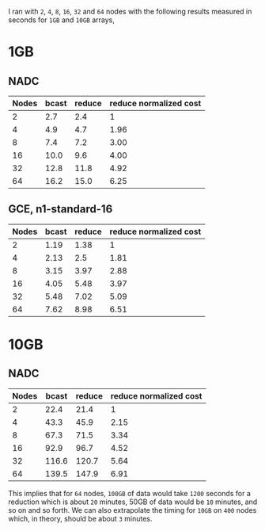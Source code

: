 I ran with `2`, `4`, `8`, `16`, `32` and `64` nodes with the following results measured in seconds for `1GB` and `10GB` arrays,

# 1GB

## NADC

|Nodes|bcast |reduce|reduce normalized cost|
|-----|------|------|----------------------|
|2    | 2.7  | 2.4  | 1                    |
|4    | 4.9  | 4.7  | 1.96                 |
|8    | 7.4  | 7.2  | 3.00                 |
|16   | 10.0 | 9.6  | 4.00                 |
|32   | 12.8 | 11.8 | 4.92                 |
|64   | 16.2 | 15.0 | 6.25                 |

## GCE, n1-standard-16

|Nodes|bcast |reduce|reduce normalized cost|
|-----|------|------|----------------------|
|2    | 1.19 | 1.38 | 1                    |
|4    | 2.13 | 2.5  | 1.81                 |
|8    | 3.15 | 3.97 | 2.88                 |
|16   | 4.05 | 5.48 | 3.97                 |
|32   | 5.48 | 7.02 | 5.09                 |
|64   | 7.62 | 8.98 | 6.51                 |

# 10GB

## NADC

|Nodes|bcast  |reduce |reduce normalized cost|
|-----|-------|-------|----------------------|
|2    | 22.4  | 21.4  | 1                    |
|4    | 43.3  | 45.9  | 2.15                 |
|8    | 67.3  | 71.5  | 3.34                 |
|16   | 92.9  | 96.7  | 4.52                 |
|32   | 116.6 | 120.7 | 5.64                 |
|64   | 139.5 | 147.9 | 6.91                 |

This implies that for `64` nodes, `100GB` of data would take `1200` seconds for a reduction which is about `20` minutes, 50GB of data would be `10` minutes, and so on and so forth.  We can also extrapolate the timing for `10GB` on `400` nodes which, in theory, should be about `3` minutes.
